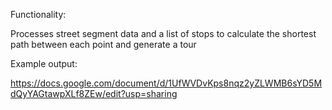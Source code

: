 Functionality:

Processes street segment data and a list of stops to calculate the shortest path between each point and generate a tour

Example output:

https://docs.google.com/document/d/1UfWVDvKps8nqz2yZLWMB6sYD5MdQyYAGtawpXLf8ZEw/edit?usp=sharing
